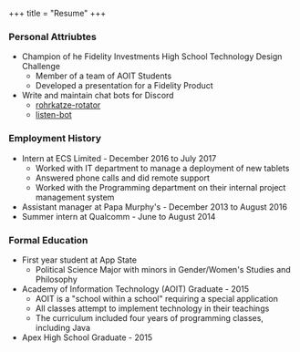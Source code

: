 +++
title = "Resume"
+++

### Personal Attriubtes
* Champion of he Fidelity Investments High School Technology Design Challenge
  * Member of a team of AOIT Students
  * Developed a presentation for a Fidelity Product
* Write and maintain chat bots for Discord
  * [rohrkatze-rotator](https://www.github.com/7596ff/rohrkatze-rotator)
  * [listen-bot](https://www.github.com/7596ff/listen-bot)

### Employment History
* Intern at ECS Limited - December 2016 to July 2017
  * Worked with IT department to manage a deployment of new tablets
  * Answered phone calls and did remote support
  * Worked with the Programming department on their internal project management system
* Assistant manager at Papa Murphy's - December 2013 to August 2016
* Summer intern at Qualcomm - June to August 2014

### Formal Education
* First year student at App State
  * Political Science Major with minors in Gender/Women's Studies and Philosophy
* Academy of Information Technology (AOIT) Graduate - 2015
  * AOIT is a "school within a school" requiring a special application
  * All classes attempt to implement technology in their teachings
  * The curriculum included four years of programming classes, including Java
* Apex High School Graduate - 2015

